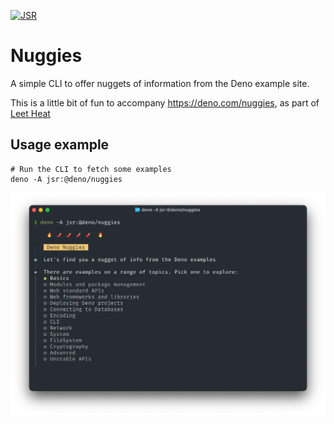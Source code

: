 [![JSR](https://jsr.io/badges/@deno/nuggies)](https://jsr.io/@deno/nuggies)

# Nuggies

A simple CLI to offer nuggets of information from the Deno example site.


This is a little bit of fun to accompany https://deno.com/nuggies, as part of [Leet Heat](https://www.youtube.com/playlist?list=PLz8Iz-Fnk_eQwPfZx8lixhpBg22KCCZzo)


## Usage example

```
# Run the CLI to fetch some examples
deno -A jsr:@deno/nuggies
```

![Running @deno/nuggies in a terminal window](./nuggies-terminal.webp)